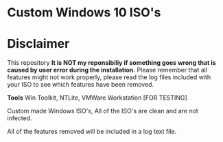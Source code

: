 # Custom Windows 10 ISO's

# **Disclaimer**
This repository 
**It is NOT my reponsibiliy if something goes wrong that is caused by user error during the installation.** 
Please remember that all features might not work properly, please read the log files included with your ISO to see which features have been removed.

**Tools**
Win Toolkit,
NTLite,
VMWare Workstation [FOR TESTING]



Custom made Windows ISO's, All of the ISO's are clean and are not infected.

All of the features removed will be included in a log text file.




